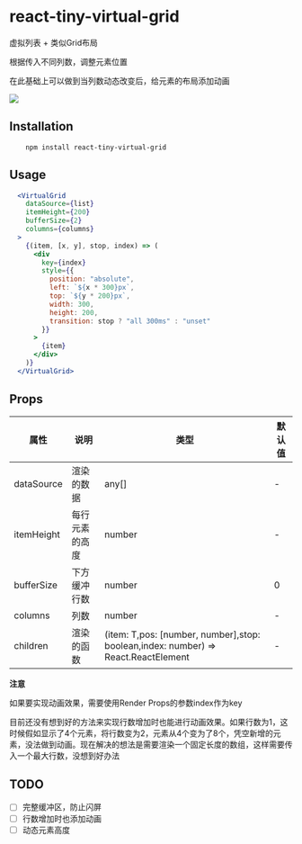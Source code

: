 # react-tiny-virtual-grid

虚拟列表 + 类似Grid布局

根据传入不同列数，调整元素位置

在此基础上可以做到当列数动态改变后，给元素的布局添加动画

![](https://tva1.sinaimg.cn/large/00831rSTgy1gdb0z24fdyg30dc073qi9.gif)

## Installation

```
    npm install react-tiny-virtual-grid
```

## Usage

```jsx
  <VirtualGrid
    dataSource={list}
    itemHeight={200}
    bufferSize={2}
    columns={columns}
  >
    {(item, [x, y], stop, index) => (
      <div
        key={index}
        style={{
          position: "absolute",
          left: `${x * 300}px`,
          top: `${y * 200}px`,
          width: 300,
          height: 200,
          transition: stop ? "all 300ms" : "unset"
        }}
      >
        {item}
      </div>
    )}
  </VirtualGrid>
```
## Props

| 属性     | 说明         | 类型                                                                                                                 | 默认值 |
| ---------- | -------------- | ---------------------------------------------------------------------------------------------------------------------- | ------ |
| dataSource | 渲染的数据 | any[]                                                                                                                  | -      |
| itemHeight | 每行元素的高度 | number                                                                                                                 | -      |
| bufferSize | 下方缓冲行数 | number                                                                                                                 | 0      |
| columns    | 列数         | number                                                                                                                 | -      |
| children   | 渲染的函数 |  (item: T,pos: [number, number],stop: boolean,index: number) => React.ReactElement | -      |

**注意**

如果要实现动画效果，需要使用Render Props的参数index作为key

目前还没有想到好的方法来实现行数增加时也能进行动画效果。如果行数为1，这时候假如显示了4个元素，将行数变为2，元素从4个变为了8个，凭空新增的元素，没法做到动画。现在解决的想法是需要渲染一个固定长度的数组，这样需要传入一个最大行数，没想到好办法

## TODO

- [ ] 完整缓冲区，防止闪屏
- [ ] 行数增加时也添加动画
- [ ] 动态元素高度
